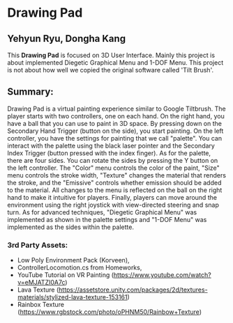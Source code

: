 # Drawing Pad
Yehyun Ryu, Dongha Kang
---
This **Drawing Pad** is focused on 3D User Interface. Mainly this project is about implemented Diegetic Graphical Menu and
1-DOF Menu. This project is not about how well we copied the original software called 'Tilt Brush'.

## Summary:
Drawing Pad is a virtual painting experience similar to Google Tiltbrush.
The player starts with two controllers, one on each hand. On the right hand, you have a ball that you can use
to paint in 3D space. By pressing down on the Secondary Hand Trigger (button on the side), you start painting.
On the left controller, you have the settings for painting that we call "palette". You can interact with the
palette using the black laser pointer and the Secondary Index Trigger (button pressed with the index finger).
As for the palette, there are four sides. You can rotate the sides by pressing the Y button on the left
controller. The "Color" menu controls the color of the paint, "Size" menu controls the stroke width, "Texture"
changes the material that renders the stroke, and the "Emissive" controls whether emission should be added to
the material. All changes to the menu is reflected on the ball on the right hand to make it intuitive for
players. Finally, players can move around the environment using the right joystick with view-directed
steering and snap turn. As for advanced techniques, "Diegetic Graphical Menu" was implemented as shown in
the palette settings and "1-DOF Menu" was implemented as the sides within the palette.


### 3rd Party Assets:
- Low Poly Environment Pack (Korveen),
- ControllerLocomotion.cs from Homeworks,
- YouTube Tutorial on VR Painting (https://www.youtube.com/watch?v=eMJATZI0A7c)
- Lava Texture (https://assetstore.unity.com/packages/2d/textures-materials/stylized-lava-texture-153161)
- Rainbox Texture (https://www.rgbstock.com/photo/oPHNM50/Rainbow+Texture)
